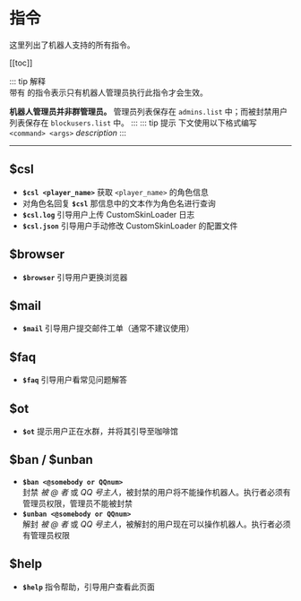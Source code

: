 # 指令
这里列出了机器人支持的所有指令。

[[toc]]

::: tip 解释
<br />
 带有 <Badge text="仅管理员" type="warning"/> 的指令表示只有机器人管理员执行此指令才会生效。

**机器人管理员并非群管理员。** 管理员列表保存在 `admins.list` 中；而被封禁用户列表保存在 `blockusers.list` 中。
:::
::: tip 提示
下文使用以下格式编写  
`<command> <args>` *description*
:::

---

## $csl 
- **`$csl <player_name>`**  获取 `<player_name>` 的角色信息
- 对角色名回复 **`$csl`** 
    那信息中的文本作为角色名进行查询
- **`$csl.log`** 引导用户上传 CustomSkinLoader 日志
- **`$csl.json`** 引导用户手动修改 CustomSkinLoader 的配置文件

## $browser
- **`$browser`** 引导用户更换浏览器

## $mail
- **`$mail`** 引导用户提交邮件工单（通常不建议使用）

## $faq
- **`$faq`** 引导用户看常见问题解答

## $ot
- **`$ot`** 提示用户正在水群，并将其引导至咖啡馆

## $ban / $unban
- **`$ban <@somebody or QQnum>`** <Badge text="仅管理员" type="warning"/>  
    封禁 *被 @ 者* 或 *QQ 号主人*，被封禁的用户将不能操作机器人。执行者必须有管理员权限，管理员不能被封禁
- **`$unban <@somebody or QQnum>`** <Badge text="仅管理员" type="warning"/>  
    解封 *被 @ 者* 或 *QQ 号主人*，被解封的用户现在可以操作机器人。执行者必须有管理员权限

## $help
- **`$help`** 指令帮助，引导用户查看此页面